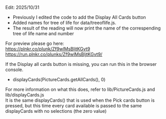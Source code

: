 Edit: 2025/10/31
- Previously I edited the code to add the Display All Cards button
- Added names for tree of life for data/treeoflife.js. 
- The result of the reading will now print the name of the correspending tree of life name and number

For preview please go here: \
https://plnkr.co/plunk/Zf9wlMsBljtKGvt9 \
https://run.plnkr.co/plunks/Zf9wlMsBljtKGvt9/ 

If the Display all cards button is missing, you can run this in the browser console.
- displayCards(PictureCards.getAllCards(), 0)

For more information on what this does, refer to lib/PictureCards.js and lib/displayCards.js \
It is the same displayCards() that is used when the Pick cards button is pressed, but this time every card available is passed to the same displayCards with no selections (the zero value)



